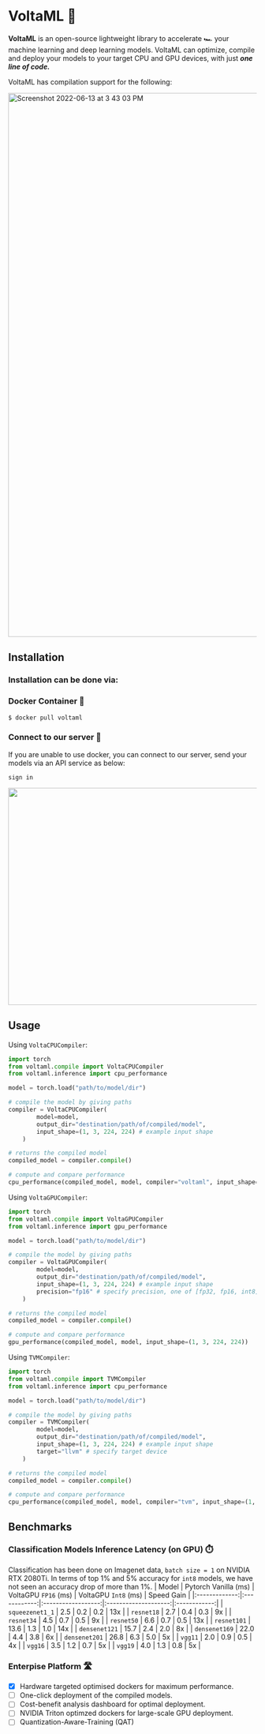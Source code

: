 #                                                                 VoltaML 👋

**VoltaML** is an open-source lightweight library to accelerate 🏎️ your machine learning and deep learning models. VoltaML can optimize, compile and deploy your models to your target CPU and GPU devices, with just ***one line of code.***

VoltaML has compilation support for the following:


<img width="1102" alt="Screenshot 2022-06-13 at 3 43 03 PM" src="https://user-images.githubusercontent.com/107309002/173331905-e7f506a8-f675-45ae-aff1-b84f65972f90.png">

## Installation

### Installation can be done via:

### Docker Container 🐳

`$ docker pull voltaml`

### Connect to our server 🔌

If you are unable to use docker, you can connect to our server, send your models via an API service as below:

`sign in`

<p align="center">
  <img width="640" height="440" src="https://user-images.githubusercontent.com/107309002/173332614-68abe0b3-e66e-4f5d-93fe-7c1362f67e31.png">
</p>

## Usage

Using `VoltaCPUCompiler`:

```python
import torch
from voltaml.compile import VoltaCPUCompiler
from voltaml.inference import cpu_performance

model = torch.load("path/to/model/dir")

# compile the model by giving paths
compiler = VoltaCPUCompiler(
        model=model,
        output_dir="destination/path/of/compiled/model",
        input_shape=(1, 3, 224, 224) # example input shape
    )

# returns the compiled model
compiled_model = compiler.compile()

# compute and compare performance
cpu_performance(compiled_model, model, compiler="voltaml", input_shape=(1, 3, 224, 224))
```

Using `VoltaGPUCompiler`:


```python
import torch
from voltaml.compile import VoltaGPUCompiler
from voltaml.inference import gpu_performance

model = torch.load("path/to/model/dir")

# compile the model by giving paths
compiler = VoltaGPUCompiler(
        model=model,
        output_dir="destination/path/of/compiled/model",
        input_shape=(1, 3, 224, 224) # example input shape
        precision="fp16" # specify precision, one of [fp32, fp16, int8]
    )

# returns the compiled model
compiled_model = compiler.compile()

# compute and compare performance
gpu_performance(compiled_model, model, input_shape=(1, 3, 224, 224))
```

Using `TVMCompiler`: 

```python
import torch
from voltaml.compile import TVMCompiler
from voltaml.inference import cpu_performance

model = torch.load("path/to/model/dir")

# compile the model by giving paths
compiler = TVMCompiler(
        model=model,
        output_dir="destination/path/of/compiled/model",
        input_shape=(1, 3, 224, 224) # example input shape
        target="llvm" # specify target device
    )

# returns the compiled model
compiled_model = compiler.compile()

# compute and compare performance
cpu_performance(compiled_model, model, compiler="tvm", input_shape=(1, 3, 224, 224))
```


## Benchmarks
### Classification Models Inference Latency (on GPU) ⏱️
Classification has been done on Imagenet data, `batch size = 1` on NVIDIA RTX 2080Ti. In terms of top 1% and 5% accuracy for `int8` models, we have not seen an accuracy drop of more than 1%. 
|     Model     | Pytorch Vanilla (ms) | VoltaGPU `FP16` (ms) | VoltaGPU `Int8` (ms) | Speed Gain |
|:-------------:|:------------:|:------------------:|:--------------------:|:------------:|
| `squeezenet1_1` |          2.5 |                0.2 |                0.2 |        13x |
| `resnet18`      |          2.7 |                0.4 |                0.3 |         9x |
| `resnet34`      |          4.5 |                0.7 |                0.5 |         9x |
| `resnet50`      |          6.6 |                0.7 |                0.5 |        13x |
| `resnet101`     |         13.6 |                1.3 |                1.0 |        14x |
| `densenet121`   |         15.7 |                2.4 |                2.0 |         8x |
| `densenet169`   |         22.0 |                4.4 |                3.8 |         6x |
| `densenet201`   |         26.8 |                6.3 |                5.0 |         5x |
| `vgg11`         |          2.0 |                0.9 |                0.5 |         4x |
| `vgg16`         |          3.5 |                1.2 |                0.7 |         5x |
| `vgg19`         |          4.0 |                1.3 |                0.8 |         5x |

### Enterpise Platform 🛣️
- [x] Hardware targeted optimised dockers for maximum performance.
- [ ] One-click deployment of the compiled models. 
- [ ] Cost-benefit analysis dashboard for optimal deployment.
- [ ] NVIDIA Triton optimzed dockers for large-scale GPU deployment.
- [ ] Quantization-Aware-Training (QAT) 
